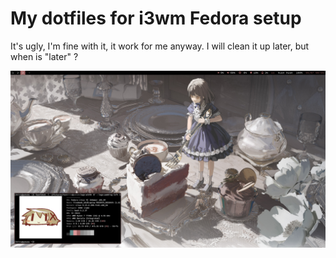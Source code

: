 # My dotfiles for i3wm Fedora setup
It's ugly, I'm fine with it, it work for me anyway. I will clean it up later, but when is "later" ?

![screenshot](screenshots/screenshot.png)

